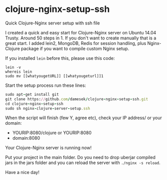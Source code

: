 # clojure-nginx-setup-ssh
Quick Clojure-Nginx server setup with ssh file 

I created a quick and easy start for Clojure-Nginx server on Ubuntu 14.04 Trusty. Around 50 steps in 1. If you don't want to create manually that is a great start. I added lein2, MongoDB, Redis for session handling, plus Nginx-Clojure package if you want to compile custom Nginx setup. 

If you installed `lein` before this, please use this code:
```
lein -v
whereis lein
sudo mv [[whatyougetURL]] [[whatyougeturl]]1
```
Start the setup process run these lines:
``` ruby
sudo apt-get install git
git clone https://github.com/damesek/clojure-nginx-setup-ssh.git
cd clojure-nginx-setup-ssh
sudo sh nginx-clojure-server-setup.ssh
```
When the script will finish (few Y, agree etc), check your IP address/ or your domain: 
- YOURIP:8080/clojure or YOURIP:8080
- domain:8080

Your Clojure-Nginx server is running now! 

Put your project in the main folder. Do you need to drop uberjar compiled jars in the jars folder and you can reload the server with `./nginx -s reload`.  

Have a nice day!
